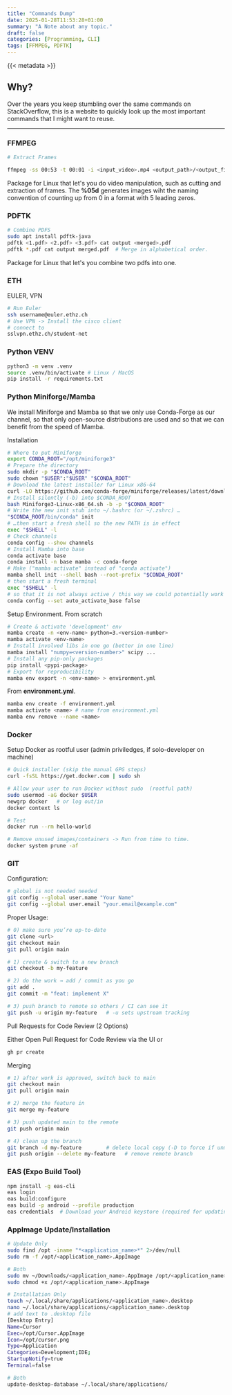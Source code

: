 ```yaml
---
title: "Commands Dump"
date: 2025-01-28T11:53:28+01:00
summary: "A Note about any topic."
draft: false
categories: [Programming, CLI]
tags: [FFMPEG, PDFTK]
---
```


{{< metadata >}}

## Why?

Over the years you keep stumbling over the same commands on StackOverflow, this is a website to quickly look up the most important commands that I might want to reuse.

***

### FFMPEG

```bash
# Extract Frames

ffmpeg -ss 00:53 -t 00:01 -i <input_video>.mp4 <output_path>/<output_file_name>%05d.png
```

Package for Linux that let's you do video manipulation, such as cutting and extraction of frames. The **%05d** generates images wiht the naming convention of counting up from 0 in a format with 5 leading zeros.

### PDFTK

```bash
# Combine PDFS
sudo apt install pdftk-java
pdftk <1.pdf> <2.pdf> <3.pdf> cat output <merged>.pdf
pdftk *.pdf cat output merged.pdf  # Merge in alphabetical order.
```

Package for Linux that let's you combine two pdfs into one.

### ETH

EULER, VPN

```bash
# Run Euler
ssh username@euler.ethz.ch
# Use VPN -> Install the cisco client
# connect to
sslvpn.ethz.ch/student-net
```

### Python VENV

```bash
python3 -m venv .venv
source .venv/bin/activate # Linux / MacOS
pip install -r requirements.txt
```

### Python Miniforge/Mamba

We install Miniforge and Mamba so that we only use Conda-Forge as our channel, so that only open-source distributions are used and so that we can benefit from the speed of Mamba.

Installation

```bash
# Where to put Miniforge
export CONDA_ROOT="/opt/miniforge3"
# Prepare the directory
sudo mkdir -p "$CONDA_ROOT"
sudo chown "$USER":"$USER" "$CONDA_ROOT"
# Download the latest installer for Linux x86-64
curl -LO https://github.com/conda-forge/miniforge/releases/latest/download/Miniforge3-Linux-x86_64.sh
# Install silently (-b) into $CONDA_ROOT
bash Miniforge3-Linux-x86_64.sh -b -p "$CONDA_ROOT"
# Write the new init stub into ~/.bashrc (or ~/.zshrc) …
"$CONDA_ROOT/bin/conda" init
# …then start a fresh shell so the new PATH is in effect
exec "$SHELL" -l
# Check channels
conda config --show channels
# Install Mamba into base
conda activate base
conda install -n base mamba -c conda-forge
# Make ("mamba activate" instead of "conda activate")
mamba shell init --shell bash --root-prefix "$CONDA_ROOT"
# then start a fresh terminal
exec "$SHELL" -l
# so that it is not always active / this way we could potentially work in venvs locally
conda config --set auto_activate_base false
```

Setup Environment.
From scratch

```bash
# Create & activate 'development' env
mamba create -n <env-name> python=3.<version-number>
mamba activate <env-name>
# Install involved libs in one go (better in one line)
mamba install "numpy=<version-number>" scipy ...
# Install any pip-only packages
pip install <pypi-package>
# Export for reproducibility
mamba env export -n <env-name> > environment.yml
```

From **environment.yml**.

```bash
mamba env create -f environment.yml
mamba activate <name> # name from environment.yml
mamba env remove --name <name>
```

### Docker

Setup Docker as rootful user (admin priviledges, if solo-developer on machine)

```bash
# Quick installer (skip the manual GPG steps)
curl -fsSL https://get.docker.com | sudo sh

# Allow your user to run Docker without sudo  (rootful path)
sudo usermod -aG docker $USER
newgrp docker   # or log out/in
docker context ls

# Test
docker run --rm hello-world

# Remove unused images/containers -> Run from time to time.
docker system prune -af
```

### GIT

Configuration:

```bash
# global is not needed needed
git config --global user.name "Your Name"
git config --global user.email "your.email@example.com"
```

Proper Usage:

```bash
# 0) make sure you’re up-to-date
git clone <url>
git checkout main
git pull origin main

# 1) create & switch to a new branch
git checkout -b my-feature

# 2) do the work → add / commit as you go
git add .
git commit -m "feat: implement X"

# 3) push branch to remote so others / CI can see it
git push -u origin my-feature   # -u sets upstream tracking
```
Pull Requests for Code Review (2 Options)

Either Open Pull Request for Code Review via the UI or 
```bash
gh pr create
```

Merging

```bash
# 1) after work is approved, switch back to main
git checkout main
git pull origin main

# 2) merge the feature in
git merge my-feature

# 3) push updated main to the remote
git push origin main

# 4) clean up the branch
git branch -d my-feature        # delete local copy (-D to force if unmerged)
git push origin --delete my-feature   # remove remote branch
```

### EAS (Expo Build Tool)

```bash
npm install -g eas-cli
eas login 
eas build:configure
eas build -p android --profile production
eas credentials  # Download your Android keystore (required for updating app on Play Store)
```

### AppImage Update/Installation

```bash
# Update Only
sudo find /opt -iname "*<application_name>*" 2>/dev/null
sudo rm -f /opt/<application_name>.AppImage

# Both
sudo mv ~/Downloads/<application_name>.AppImage /opt/<application_name>.AppImage 
sudo chmod +x /opt/<application_name>.AppImage

# Installation Only
touch ~/.local/share/applications/<application_name>.desktop
nano ~/.local/share/applications/<application_name>.desktop
# add text to .desktop file
[Desktop Entry]
Name=Cursor
Exec=/opt/Cursor.AppImage
Icon=/opt/cursor.png
Type=Application
Categories=Development;IDE;
StartupNotify=true
Terminal=false

# Both
update-desktop-database ~/.local/share/applications/
```
